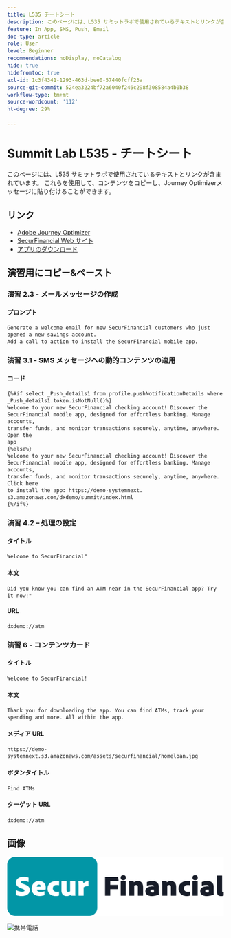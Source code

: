 ```yaml
---
title: L535 チートシート
description: このページには、L535 サミットラボで使用されているテキストとリンクが含まれています。
feature: In App, SMS, Push, Email
doc-type: article
role: User
level: Beginner
recommendations: noDisplay, noCatalog
hide: true
hidefromtoc: true
exl-id: 1c3f4341-1293-463d-bee0-57440fcff23a
source-git-commit: 524ea3224bf72a6040f246c298f308584a4b0b38
workflow-type: tm+mt
source-wordcount: '112'
ht-degree: 29%

---
```


# Summit Lab L535 - チートシート

このページには、L535 サミットラボで使用されているテキストとリンクが含まれています。 これらを使用して、コンテンツをコピーし、Journey Optimizerメッセージに貼り付けることができます。

## リンク

* [Adobe Journey Optimizer](https://experience.adobe.com/#/@techmarketingdemos/sname:ajo-summit-lab/journey-optimizer/journeys)
* [SecurFinancial Web サイト ](https://dsn.adobe.com/web/hausmann-FTTN?token=eyJhbGciOiJIUzI1NiIsInR5cCI6IkpXVCJ9.eyJpZCI6ImFub255bW91cyIsImVtYWlsIjoiYW5vbnltb3VzQGFkb2JlLmNvbSIsIm5hbWUiOiJBbm9ueW1vdXMiLCJpc1N1cGVyVXNlciI6ZmFsc2UsImlzc3VlciI6ImhhdXNtYW5uIiwicHJvamVjdHMiOnsiaGF1c21hbm4tRlRUTiI6InZpZXcifSwiaWF0IjoxNzQwNzU2NTYxLCJleHAiOjE3NDMzNDg1NjF9.ryOTsqDH9B33436RlIo4AHFxx8aGjNEMqv9FAxLZb9U)
* [ アプリのダウンロード ](https://demo-system-next.s3.amazonaws.com/dxdemo/summit/index.html)

## 演習用にコピー&amp;ペースト

### 演習 2.3 - メールメッセージの作成

#### プロンプト

```
Generate a welcome email for new SecurFinancial customers who just opened a new savings account. 
Add a call to action to install the SecurFinancial mobile app.
```

### 演習 3.1 - SMS メッセージへの動的コンテンツの適用

#### コード

```
{%#if select _Push_details1 from profile.pushNotificationDetails where
_Push_details1.token.isNotNull()%}
Welcome to your new SecurFinancial checking account! Discover the
SecurFinancial mobile app, designed for effortless banking. Manage accounts,
transfer funds, and monitor transactions securely, anytime, anywhere. Open the
app
{%else%}
Welcome to your new SecurFinancial checking account! Discover the
SecurFinancial mobile app, designed for effortless banking. Manage accounts,
transfer funds, and monitor transactions securely, anytime, anywhere. Click here
to install the app: https://demo-systemnext.
s3.amazonaws.com/dxdemo/summit/index.html
{%/if%} 
```

### 演習 4.2 – 処理の設定

#### タイトル

```
Welcome to SecurFinancial"
```

#### 本文

```
Did you know you can find an ATM near in the SecurFinancial app? Try it now!"
```

#### URL

```
dxdemo://atm
```

### 演習 6 - コンテンツカード

#### タイトル

```
Welcome to SecurFinancial!
```

#### 本文

```
Thank you for downloading the app. You can find ATMs, track your spending and more. All within the app.
```

#### メディア URL

```
https://demo-systemnext.s3.amazonaws.com/assets/securfinancial/homeloan.jpg
```

#### ボタンタイトル

```
Find ATMs
```

#### ターゲット URL

```
dxdemo://atm
```

## 画像

![SecureFinancial ロゴ ](/help/summit-lab-assets/assets/SecureFinancial-logo.png)


![ 携帯電話 ](/help/summit-lab-assets/assets/online-banking-app-01.png)


